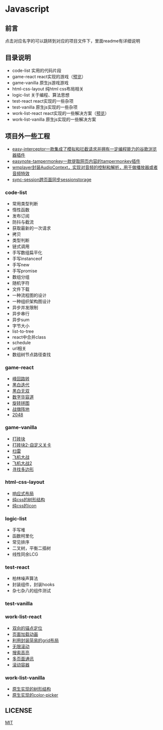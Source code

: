 # Javascript

## 前言

点击对应名字的可以跳转到对应的项目文件下，里面readme有详细说明

## 目录说明

- code-list 实用的代码片段
- game-react react实现的游戏（[预览](https://hans000.github.io/javascript-note/game-react/index.html)）
- game-vanilla 原生js游戏游戏
- html-css-layout 纯html css布局相关
- logic-list 关于编程、算法思想
- test-react react实现的一些杂项
- test-vanilla 原生js实现的一些杂项
- work-list-react react实现的一些解决方案（[预览](https://hans000.github.io/javascript-note/work-list-react/index.html)）
- work-list-vanilla 原生js实现的一些解决方案

## 项目外一些工程
- [easy-interceptor一款集成了模拟和拦截请求并拥有一定编程能力的谷歌浏览器插件](https://github.com/hans000/easy-interceptor)
- [easynote-tampermonkey一款提取网页内容的tampermonkey插件](https://github.com/hans000/easynote-tampermonkey)
- [wmplayer封装AudioContext，实现对音频的控制和解析，用于做播放器或者音频特效](https://github.com/hans000/wmplayer)
- [sync-session跨页面同步sessionstorage](https://github.com/hans000/sync-session)

### code-list
- 常用类型判断
- 惰性函数
- 发布订阅
- 防抖与截流
- 获取最新的一次请求
- 拷贝
- 类型判断
- 链式调用
- 手写数组扁平化
- 手写instanceof
- 手写new
- 手写promise
- 数组分组
- 随机字符
- 文件下载
- 一种流程图的设计
- 一种组织架构图设计
- 异步并发限制
- 异步串行
- 异步sum
- 字节大小
- list-to-tree
- react中合并class
- schedule
- url相关
- 数组树节点路径查找

### game-react
- [峰回路转](https://hans000.github.io/javascript-note/game-react/index.html#/number-ring)
- [黑白迭代](https://hans000.github.io/javascript-note/game-react/index.html#/black-white-turn)
- [黑白无双](https://hans000.github.io/javascript-note/game-react/index.html#/black-white-turn-pro)
- [数字华容道](https://hans000.github.io/javascript-note/game-react/index.html#/number-puzzle)
- [旋转拼图](https://hans000.github.io/javascript-note/game-react/index.html#/rotate-puzzle)
- [战旗阵地](https://hans000.github.io/javascript-note/game-react/index.html#/game09)
- [2048](https://hans000.github.io/javascript-note/game-react/index.html#/number-2048)
### game-vanilla
- [打砖块](./packages/game-vanilla/src/blockout/readme.md)
- [打砖块2-自定义关卡](./packages/game-vanilla/src/blockout-2/readme.md)
- [扫雷](./packages/game-vanilla/src/boom/readme.md)
- [飞机大战](./packages/game-vanilla/src/plane/readme.md)
- [飞机大战2](./packages/game-vanilla/src/plane-2/readme.md)
- [寻找多边形](./packages/game-vanilla/src/polyon/readme.md)

### html-css-layout
- [响应式布局](./packages/html-css-layout/%E5%B8%83%E5%B1%80/readme.md)
- [纯css的树形结构](./packages/html-css-layout/%E6%A0%91%E5%BD%A2%E7%BB%93%E6%9E%84/readme.md)
- [纯css的icon](./packages/html-css-layout/icon/readme.md)
### logic-list
- 手写堆
- 函数柯里化
- 常见排序
- 二叉树，平衡二插树
- 线性同余LCG

### test-react
- 柏林噪声算法
- 封装组件，封装hooks
- 杂七杂八的组件测试

### test-vanilla

### work-list-react
- [双向的锚点定位](https://hans000.github.io/javascript-note/work-list-react/index.html#/anchor)
- [页面加载动画](https://hans000.github.io/javascript-note/work-list-react/index.html#/animate-enter)
- [利用封装简易的grid布局](https://hans000.github.io/javascript-note/work-list-react/index.html#/gridview)
- [无限滚动](https://hans000.github.io/javascript-note/work-list-react/index.html#/infiniate-scroll)
- [搜索高亮](https://hans000.github.io/javascript-note/work-list-react/index.html#/search-highlight)
- [多页面通讯](https://hans000.github.io/javascript-note/work-list-react/index.html#/multi-pages-state-sync)
- [滚动容器](https://hans000.github.io/javascript-note/work-list-react/index.html#/scroll-container)

### work-list-vanilla
- [原生实现的树形结构](./packages/work-list-vanilla/src/%E6%A0%91%E5%BD%A2%E7%BB%93%E6%9E%84/readme.md)
- [原生实现的color-picker](./packages/work-list-vanilla/src/color-picker/readme.md)

## LICENSE
[MIT](./LICENSE)
